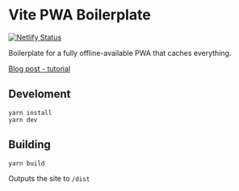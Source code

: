 # Vite PWA Boilerplate

[![Netlify Status](https://api.netlify.com/api/v1/badges/c01eaf1e-2dd9-4cf5-aa66-e131f0eeffed/deploy-status)](https://app.netlify.com/sites/vite-offline-pwa/deploys)

Boilerplate for a fully offline-available PWA that caches everything.

[Blog post - tutorial](https://adueck.github.io/blog/caching-everything-for-totally-offline-pwa-vite-react/)

## Develoment

```
yarn install
yarn dev
```

## Building

```
yarn build
```

Outputs the site to `/dist`

